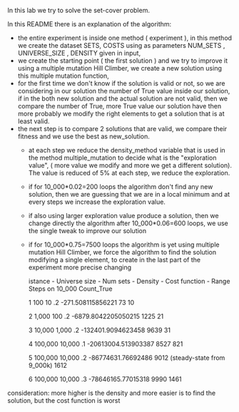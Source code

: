 In this lab we try to solve the set-cover problem.

In this README there is an explanation of the algorithm:
- the entire experiment is inside one method ( experiment ), in this method we create the dataset SETS, COSTS using
  as parameters NUM_SETS , UNIVERSE_SIZE , DENSITY given in input,
- we create the starting point ( the first solution ) and we try to improve it using a multiple mutation Hill Climber,
  we create a new solution using this multiple mutation function,
- for the first time we don't know if the solution is valid or not, so we are considering in our solution the number of True
  value inside our solution, if in the both new solution and the actual solution are not valid, then we compare the number of True,
  more True value our solution have then more probably we modify the right elements to get a solution that is at least valid.
- the next step is to compare 2 solutions that are valid, we compare their fitness and we use the best as new_solution.
  - at each step we reduce the density_method variable that is used in the method multiple_mutation to decide what is the "exploration value",
    ( more value we modify and more we get a different solution). The value is reduced of 5% at each step, we reduce the exploration.
  - if for 10_000*0.02=200 loops the algorithm don't find any new solution, then we are guessing that we are in a local minimum and at every steps
     we increase the exploration value.
  - if also using larger exploration value produce a solution, then we change directly the algorithm after 10_000*0.06=600 loops, we use the single tweak
    to improve our solution
  - if for 10_000*0.75=7500 loops the algorithm is yet using multiple mutation Hill Climber, we force the algorithm to find the solution modifying a single element,
    to create in the last part of the experiment more precise changing



    istance -  Universe size - Num sets - Density  - Cost function  -  Range Steps on 10_000                Count_True
    
    1              100            10        .2     -271.508115856221      73                                    10

    2             1,000          100        .2     -6879.8042205050215    1225                                  21

    3             10,000       1,000        .2     -132401.9094623458     9639                                  31
   
    4            100,000      10,000        .1     -20613004.513903387    8527                                  821                

    5            100,000      10,000        .2     -86774631.76692486     9012  (steady-state from 9_000k)      1612

     6            100,000      10,000        .3     -78646165.77015318     9990                                  1461


consideration: more higher is the density and more easier is to find the solution, but the cost function is worst
    
